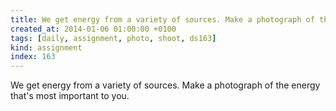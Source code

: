 ```yaml
---
title: We get energy from a variety of sources. Make a photograph of the energy that's most important to you.
created_at: 2014-01-06 01:00:00 +0100
tags: [daily, assignment, photo, shoot, ds163]
kind: assignment
index: 163
---
```


We get energy from a variety of sources. Make a photograph of the energy that's most important to you.
